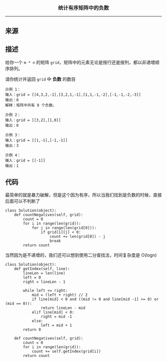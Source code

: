 ### <center>统计有序矩阵中的负数
***
## 来源

## 描述

给你一个 `m * n` 的矩阵 `grid`，矩阵中的元素无论是按行还是按列，都以非递增顺序排列。 

请你统计并返回 `grid` 中 **负数** 的数目

```
示例 1：
输入：grid = [[4,3,2,-1],[3,2,1,-1],[1,1,-1,-2],[-1,-1,-2,-3]]
输出：8
解释：矩阵中共有 8 个负数。

示例 2：
输入：grid = [[3,2],[1,0]]
输出：0

示例 3：
输入：grid = [[1,-1],[-1,-1]]
输出：3

示例 4：
输入：grid = [[-1]]
输出：1
```



## 代码

最简单的就是暴力破解，但是这个因为有序，所以当我们找到是负数的时候，直接后面可以不判断了

```
class Solution(object):
    def countNegatives(self, grid):
        count = 0
        for i in range(len(grid)):
            for j in range(len(grid[0])):
                if grid[i][j] < 0:
                    count += len(grid[0]) - j
                    break
        return count
```

当然因为是不递增的，我们还可以想到使用二分查找法，时间复杂度是 O(logn)

```
class Solution(object):
    def getIndex(self, line):
        lineLen = len(line)
        left = 0
        right = lineLen - 1

        while left <= right:
            mid = (left + right) // 2
            if line[mid] < 0 and ((mid != 0 and line[mid -1] >= 0) or (mid == 0)):
                return lineLen - mid
            elif line[mid] < 0:
                right = mid -1
            else:
                left = mid + 1
        return 0

    def countNegatives(self, grid):
        count = 0
        for i in range(len(grid)):        
            count += self.getIndex(grid[i])
        return count
```

